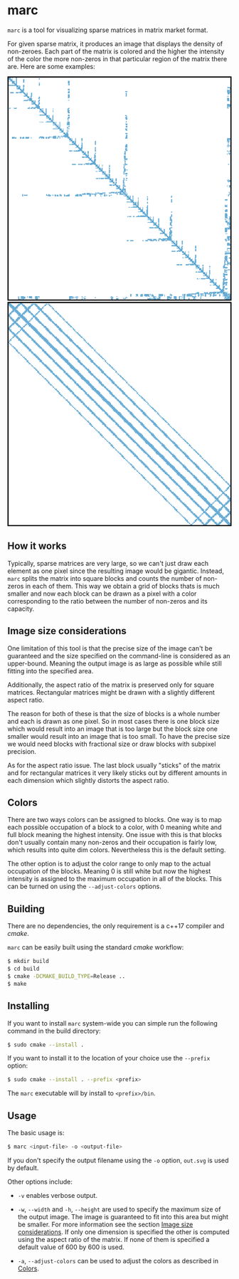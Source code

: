 # marc

`marc` is a tool for visualizing sparse matrices in matrix market format.

For given sparse matrix, it produces an image that displays the density of non-zeroes. Each part of the matrix is colored and the higher the intensity of the color the more non-zeros in that particular region of the matrix there are. Here are some examples:

![pkustk13](data/pkustk13.svg "pkustk13")
![twotone](data/twotone.svg "twotone")

## How it works

Typically, sparse matrices are very large, so we can't just draw each element as one pixel since the resulting image would be gigantic. Instead, `marc` splits the matrix into square blocks and counts the number of non-zeros in each of them. This way we obtain a grid of blocks thats is much smaller and now each block can be drawn as a pixel with a color corresponding to the ratio between the number of non-zeros and its capacity.

## Image size considerations

One limitation of this tool is that the precise size of the image can't be guaranteed and the size specified on the command-line is considered as an upper-bound. Meaning the output image is as large as possible while still fitting into the specified area.

Additionally, the aspect ratio of the matrix is preserved only for square matrices. Rectangular matrices might be drawn with a slightly different aspect ratio.

The reason for both of these is that the size of blocks is a whole number and each is drawn as one pixel. So in most cases there is one block size which would result into an image that is too large but the block size one smaller would result into an image that is too small. To have the precise size we would need blocks with fractional size or draw blocks with subpixel precision.

As for the aspect ratio issue. The last block usually "sticks" of the matrix and for rectangular matrices it very likely sticks out by different amounts in each dimension which slightly distorts the aspect ratio.

## Colors

There are two ways colors can be assigned to blocks. One way is to map each possible occupation of a block to a color, with 0 meaning white and full block meaning the highest intensity. One issue with this is that blocks don't usually contain many non-zeros and their occupation is fairly low, which results into quite dim colors. Nevertheless this is the default setting.

The other option is to adjust the color range to only map to the actual occupation of the blocks. Meaning 0 is still white but now the highest intensity is assigned to the maximum occupation in all of the blocks. This can be turned on using the `--adjust-colors` options.

## Building

There are no dependencies, the only requirement is a c++17 compiler and *cmake*.

`marc` can be easily built using the standard *cmake* workflow:

```bash
$ mkdir build
$ cd build
$ cmake -DCMAKE_BUILD_TYPE=Release ..
$ make
```

## Installing

If you want to install `marc` system-wide you can simple run the following command in the build directory:

```bash
$ sudo cmake --install .
```

If you want to install it to the location of your choice use the `--prefix` option:

```bash
$ sudo cmake --install . --prefix <prefix>
```

The `marc` executable will by install to `<prefix>/bin`.

## Usage

The basic usage is:

```bash
$ marc <input-file> -o <output-file>
```

If you don't specify the output filename using the `-o` option, `out.svg` is used by default.

Other options include:

 - `-v` enables verbose output.

 - `-w`, `--width` and `-h`, `--height` are used to specify the maximum size of the output image. The image is guaranteed to fit into this area but might be smaller. For more information see the section [Image size considerations](#image-size-considerations). If only one dimension is specified the other is computed using the aspect ratio of the matrix. If none of them is specified a default value of 600 by 600 is used.

 - `-a`, `--adjust-colors` can be used to adjust the colors as described in [Colors](#colors).
